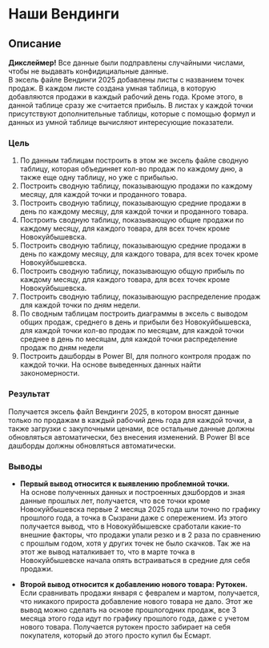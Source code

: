 # Наши Вендинги

## Описание
**Дикслеймер!** Все данные были подправлены случайными числами, чтобы не выдавать конфидициальные данные.  
В эксель файле Вендинги 2025 добавлены листы с названием точек продаж. В каждом листе создана умная таблица, в которую добавляются продажи в каждый рабочий день года. Кроме этого, в данной таблице сразу же считается прибыль. В листах у каждой точки присутствуют дополнительные таблицы, которые с помощью формул и данных из умной таблице вычисляют интересующие показатели.

### Цель
1)	По данным таблицам построить в этом же эксель файле сводную таблицу, которая объединяет кол-во продаж по каждому дню, а также еще одну таблицу, но уже с прибылью.
2)	Построить сводную таблицу, показывающую продажи по каждому месяцу, для каждой точки и проданного товара.
3)	Построить сводную таблицу, показывающую средние продажи в день по каждому месяцу, для каждой точки и проданного товара.
4)	Построить сводную таблицу, показывающую общие продажи по каждому месяцу, для каждого товара, для всех точек кроме Новокуйбышевска.
5)	Построить сводную таблицу, показывающую средние продажи в день по каждому месяцу, для каждого товара, для всех точек кроме Новокуйбышевска.
6)	Построить сводную таблицу, показывающую общую прибыль по каждому месяцу, для каждого товара, для всех точек кроме Новокуйбышевска. 
7)	Построить сводную таблицу, показывающую распределение продаж для каждой точки по дням недели.
8)	По сводным таблицам построить диаграммы в эксель с выводом общих продаж, среднего в день и прибыли без Новокуйбышевска, для каждой точки кол-во продаж по месяцам, для каждой точки среднее в день по месяцам, для каждой точки распределение продаж по дням недели
9)	Построить дашборды в Power BI, для полного контроля продаж по каждой точки.
На основе выведенных данных найти закономерности.

### Результат
Получается эксель файл Вендинги 2025, в котором вносят данные только по продажам в каждый рабочий день года для каждой точки, а также загрузки с закупочными ценами, все остальные данные должны обновляться автоматически, без внесения изменений. В Power BI все дашборды должны обновляться автоматически.

### Выводы
- **Первый вывод относится к выявлению проблемной точки.**   
На основе полученных данных и построенных дэшбордов и зная данные прошлых лет, получается, что все точки кроме Новокуйбышевска первые 2 месяца 2025 года шли точно по графику прошлого года, а точка в Сызрани даже с опережением. Из этого получается вывод, что в Новокуйбышевске сработали какие-то внешние факторы, что продажи упали резко и в 2 раза по сравнению с прошлым годом, хотя у других точек не было скачков. Так же на этот же вывод наталкивает то, что в марте точка в Новокуйбышевске начала опять встраиваться в средние для себя продажи.

- **Второй вывод относится к добавлению нового товара: Рутокен.**   
Если сравнивать продажи января с февралем и мартом, получается, что никакого прироста добавление нового товара не дало. Этот же вывод можно сделать на основе прошлогодних продаж, все 3 месяца этого года идут по графику прошлого года, даже с учетом нового товара. Получается рутокен просто забирает на себя покупателя, который до этого просто купил бы Есмарт.
